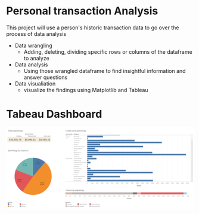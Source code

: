 # Personal transaction Analysis
This project will use a person's historic transaction data to go over the process of data analysis
- Data wrangling
  - Adding, deleting, dividing specific rows or columns of the dataframe to analyze
- Data analysis
  - Using those wrangled dataframe to find insightful information and answer questions
- Data visualiation
  - visualize the findings using Matplotlib and Tableau
# Tabeau Dashboard
![](Personal-transaction-Dashboard.png)
